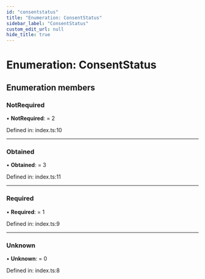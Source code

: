 ```yaml
---
id: "consentstatus"
title: "Enumeration: ConsentStatus"
sidebar_label: "ConsentStatus"
custom_edit_url: null
hide_title: true
---
```


# Enumeration: ConsentStatus

## Enumeration members

### NotRequired

• **NotRequired**: = 2

Defined in: index.ts:10

___

### Obtained

• **Obtained**: = 3

Defined in: index.ts:11

___

### Required

• **Required**: = 1

Defined in: index.ts:9

___

### Unknown

• **Unknown**: = 0

Defined in: index.ts:8

